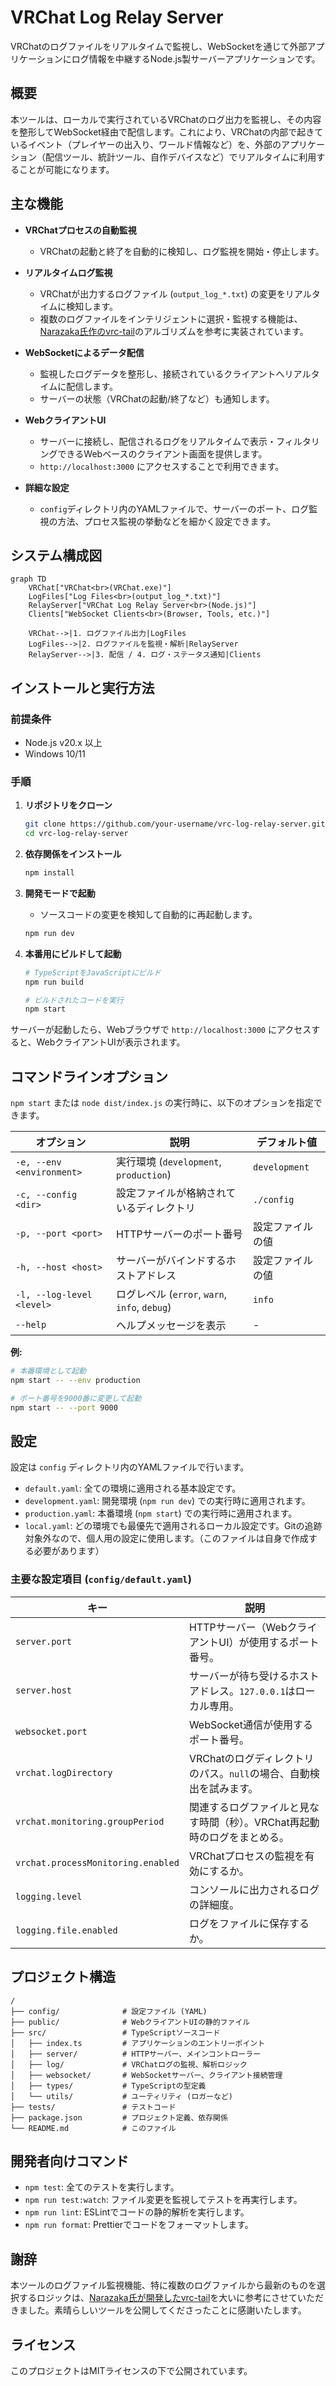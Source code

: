 # VRChat Log Relay Server

VRChatのログファイルをリアルタイムで監視し、WebSocketを通じて外部アプリケーションにログ情報を中継するNode.js製サーバーアプリケーションです。

## 概要

本ツールは、ローカルで実行されているVRChatのログ出力を監視し、その内容を整形してWebSocket経由で配信します。これにより、VRChatの内部で起きているイベント（プレイヤーの出入り、ワールド情報など）を、外部のアプリケーション（配信ツール、統計ツール、自作デバイスなど）でリアルタイムに利用することが可能になります。

## 主な機能

- **VRChatプロセスの自動監視**
  - VRChatの起動と終了を自動的に検知し、ログ監視を開始・停止します。

- **リアルタイムログ監視**
  - VRChatが出力するログファイル (`output_log_*.txt`) の変更をリアルタイムに検知します。
  - 複数のログファイルをインテリジェントに選択・監視する機能は、[Narazaka氏作のvrc-tail](https://github.com/Narazaka/vrc-tail)のアルゴリズムを参考に実装されています。

- **WebSocketによるデータ配信**
  - 監視したログデータを整形し、接続されているクライアントへリアルタイムに配信します。
  - サーバーの状態（VRChatの起動/終了など）も通知します。

- **WebクライアントUI**
  - サーバーに接続し、配信されるログをリアルタイムで表示・フィルタリングできるWebベースのクライアント画面を提供します。
  - `http://localhost:3000` にアクセスすることで利用できます。

- **詳細な設定**
  - `config`ディレクトリ内のYAMLファイルで、サーバーのポート、ログ監視の方法、プロセス監視の挙動などを細かく設定できます。

## システム構成図

```mermaid
graph TD
    VRChat["VRChat<br>(VRChat.exe)"]
    LogFiles["Log Files<br>(output_log_*.txt)"]
    RelayServer["VRChat Log Relay Server<br>(Node.js)"]
    Clients["WebSocket Clients<br>(Browser, Tools, etc.)"]

    VRChat-->|1. ログファイル出力|LogFiles
    LogFiles-->|2. ログファイルを監視・解析|RelayServer
    RelayServer-->|3. 配信 / 4. ログ・ステータス通知|Clients
```

## インストールと実行方法

### 前提条件

- Node.js v20.x 以上
- Windows 10/11

### 手順

1.  **リポジトリをクローン**
    ```bash
    git clone https://github.com/your-username/vrc-log-relay-server.git
    cd vrc-log-relay-server
    ```

2.  **依存関係をインストール**
    ```bash
    npm install
    ```

3.  **開発モードで起動**
    - ソースコードの変更を検知して自動的に再起動します。
    ```bash
    npm run dev
    ```

4.  **本番用にビルドして起動**
    ```bash
    # TypeScriptをJavaScriptにビルド
    npm run build

    # ビルドされたコードを実行
    npm start
    ```

サーバーが起動したら、Webブラウザで `http://localhost:3000` にアクセスすると、WebクライアントUIが表示されます。

## コマンドラインオプション

`npm start` または `node dist/index.js` の実行時に、以下のオプションを指定できます。

| オプション                | 説明                                           | デフォルト値        |
| ------------------------- | ---------------------------------------------- | ------------------- |
| `-e, --env <environment>` | 実行環境 (`development`, `production`)         | `development`       |
| `-c, --config <dir>`      | 設定ファイルが格納されているディレクトリ       | `./config`          |
| `-p, --port <port>`       | HTTPサーバーのポート番号                       | 設定ファイルの値    |
| `-h, --host <host>`       | サーバーがバインドするホストアドレス           | 設定ファイルの値    |
| `-l, --log-level <level>` | ログレベル (`error`, `warn`, `info`, `debug`)  | `info`              |
| `--help`                  | ヘルプメッセージを表示                         | -                   |

**例:**
```bash
# 本番環境として起動
npm start -- --env production

# ポート番号を9000番に変更して起動
npm start -- --port 9000
```

## 設定

設定は `config` ディレクトリ内のYAMLファイルで行います。

-   `default.yaml`: 全ての環境に適用される基本設定です。
-   `development.yaml`: 開発環境 (`npm run dev`) での実行時に適用されます。
-   `production.yaml`: 本番環境 (`npm start`) での実行時に適用されます。
-   `local.yaml`: どの環境でも最優先で適用されるローカル設定です。Gitの追跡対象外なので、個人用の設定に使用します。（このファイルは自身で作成する必要があります）

### 主要な設定項目 (`config/default.yaml`)

| キー                               | 説明                                                                 |
| ---------------------------------- | -------------------------------------------------------------------- |
| `server.port`                      | HTTPサーバー（WebクライアントUI）が使用するポート番号。                |
| `server.host`                      | サーバーが待ち受けるホストアドレス。`127.0.0.1`はローカル専用。      |
| `websocket.port`                   | WebSocket通信が使用するポート番号。                                  |
| `vrchat.logDirectory`              | VRChatのログディレクトリのパス。`null`の場合、自動検出を試みます。     |
| `vrchat.monitoring.groupPeriod`    | 関連するログファイルと見なす時間（秒）。VRChat再起動時のログをまとめる。 |
| `vrchat.processMonitoring.enabled` | VRChatプロセスの監視を有効にするか。                                 |
| `logging.level`                    | コンソールに出力されるログの詳細度。                                 |
| `logging.file.enabled`             | ログをファイルに保存するか。                                         |

## プロジェクト構造

```
/
├── config/              # 設定ファイル (YAML)
├── public/              # WebクライアントUIの静的ファイル
├── src/                 # TypeScriptソースコード
│   ├── index.ts         # アプリケーションのエントリーポイント
│   ├── server/          # HTTPサーバー、メインコントローラー
│   ├── log/             # VRChatログの監視、解析ロジック
│   ├── websocket/       # WebSocketサーバー、クライアント接続管理
│   ├── types/           # TypeScriptの型定義
│   └── utils/           # ユーティリティ (ロガーなど)
├── tests/               # テストコード
├── package.json         # プロジェクト定義、依存関係
└── README.md            # このファイル
```

## 開発者向けコマンド

-   `npm test`: 全てのテストを実行します。
-   `npm run test:watch`: ファイル変更を監視してテストを再実行します。
-   `npm run lint`: ESLintでコードの静的解析を実行します。
-   `npm run format`: Prettierでコードをフォーマットします。

## 謝辞

本ツールのログファイル監視機能、特に複数のログファイルから最新のものを選択するロジックは、[Narazaka氏が開発したvrc-tail](https://github.com/Narazaka/vrc-tail)を大いに参考にさせていただきました。素晴らしいツールを公開してくださったことに感謝いたします。

## ライセンス

このプロジェクトはMITライセンスの下で公開されています。